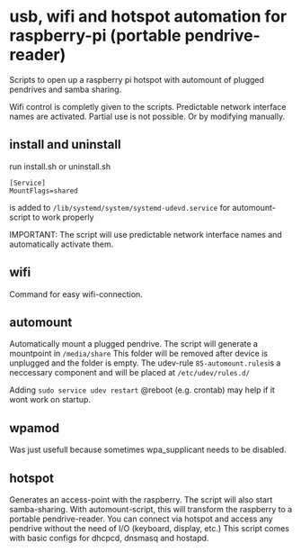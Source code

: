 # usb, wifi and hotspot automation for raspberry-pi (portable pendrive-reader)

Scripts to open up a raspberry pi hotspot with automount of plugged pendrives and samba sharing.

Wifi control is completly given to the scripts. Predictable network interface names are activated. Partial use is not possible. Or by modifying manually.

## install and uninstall
run install.sh or uninstall.sh

```
[Service]
MountFlags=shared
```
is added to ```/lib/systemd/system/systemd-udevd.service``` for automount-script to work properly

IMPORTANT:
The script will use predictable network interface names and automatically activate them.

## wifi
Command for easy wifi-connection.

## automount
Automatically mount a plugged pendrive. The script will generate a mountpoint in ```/media/share```
This folder will be removed after device is unplugged and the folder is empty. 
The udev-rule ```85-automount.rules```is a neccessary component and will be placed at
```/etc/udev/rules.d/```

Adding ```sudo service udev restart``` @reboot (e.g. crontab) may help if it wont work on startup.

## wpamod
Was just usefull because sometimes wpa_supplicant needs to be disabled.

## hotspot
Generates an access-point with the raspberry. The script will also start samba-sharing.
With automount-script, this will transform the raspberry to a portable pendrive-reader. 
You can connect via hotspot and access any pendrive without the need of I/O (keyboard, display, etc.)
This script comes with basic configs for dhcpcd, dnsmasq and hostapd.